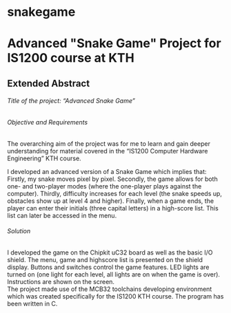 # snakegame
# Advanced "Snake Game" Project for IS1200 course at KTH 

## Extended Abstract

###### Title of the project: “Advanced Snake Game”

###### Objective and Requirements
The overarching aim of the project was for me to learn and gain deeper understanding for material covered in the “IS1200 Computer Hardware Engineering” KTH course. 

I developed an advanced version of a Snake Game which implies that:
Firstly, my snake moves pixel by pixel. Secondly, the game allows for both one- and two-player modes (where the one-player plays against the computer). Thirdly, difficulty increases for each level (the snake speeds up, obstacles show up at level 4 and higher). Finally, when a game ends, the player can enter their initials (three capital letters) in a high-score list. This list can later be accessed in the menu. 

###### Solution 
I developed the game on the Chipkit uC32 board as well as the basic I/O shield. 
The menu, game and highscore list is presented on the shield display. Buttons and switches control the game features. LED lights are turned on (one light for each level, all lights are on when the game is over). Instructions are shown on the screen.  
The project made use of the MCB32 toolchains developing environment which was created specifically for the IS1200 KTH course. The program has been written in C.

